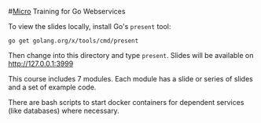 #[Micro](micro.mu) Training for Go Webservices

To view the slides locally, install Go's `present` tool:

```
go get golang.org/x/tools/cmd/present
```

Then change into this directory and type `present`.  Slides will be available on http://127.0.0.1:3999

This course includes 7 modules.  Each module has a slide or series of slides and a set of example code.

There are bash scripts to start docker containers for dependent services (like databases) where necessary.

